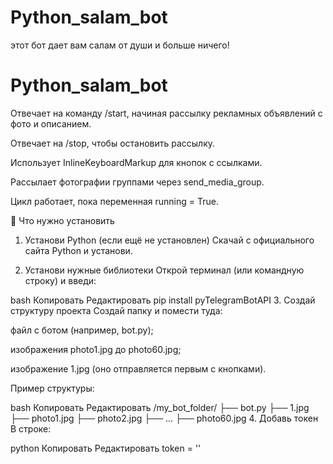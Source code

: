 # Python_salam_bot
этот бот дает вам салам от души и больше ничего!
# Python_salam_bot
Отвечает на команду /start, начиная рассылку рекламных объявлений с фото и описанием.

Отвечает на /stop, чтобы остановить рассылку.

Использует InlineKeyboardMarkup для кнопок с ссылками.

Рассылает фотографии группами через send_media_group.

Цикл работает, пока переменная running = True.

🔧 Что нужно установить
1. Установи Python (если ещё не установлен)
Скачай с официального сайта Python и установи.

2. Установи нужные библиотеки
Открой терминал (или командную строку) и введи:

bash
Копировать
Редактировать
pip install pyTelegramBotAPI
3. Создай структуру проекта
Создай папку и помести туда:

файл с ботом (например, bot.py);

изображения photo1.jpg до photo60.jpg;

изображение 1.jpg (оно отправляется первым с кнопками).

Пример структуры:

bash
Копировать
Редактировать
/my_bot_folder/
├── bot.py
├── 1.jpg
├── photo1.jpg
├── photo2.jpg
├── ...
├── photo60.jpg
4. Добавь токен
В строке:

python
Копировать
Редактировать
token = ''
